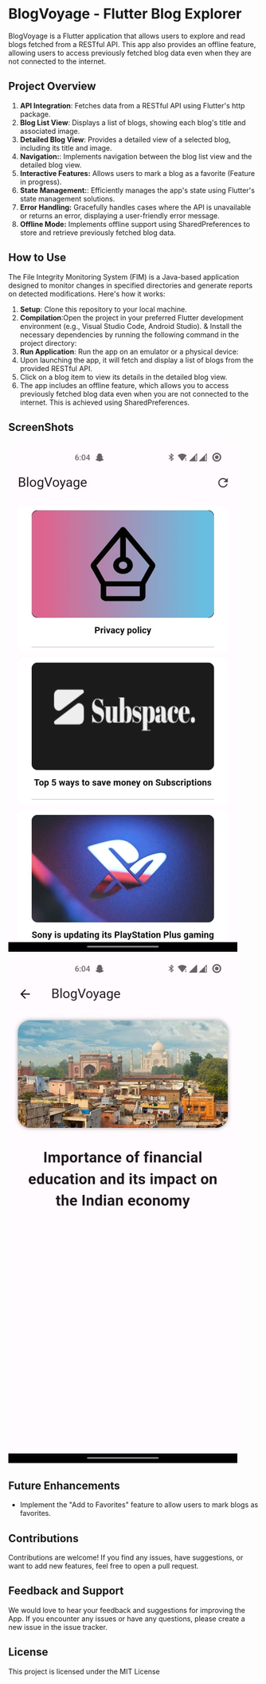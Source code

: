 # **BlogVoyage - Flutter Blog Explorer**
BlogVoyage is a Flutter application that allows users to explore and read blogs fetched from a RESTful API. This app also provides an offline feature, allowing users to access previously fetched blog data even when they are not connected to the internet.

## Project Overview
1. **API Integration**: Fetches data from a RESTful API using Flutter's http package.
2. **Blog List View**: Displays a list of blogs, showing each blog's title and associated image.
3. **Detailed Blog View**: Provides a detailed view of a selected blog, including its title and image.
4. **Navigation:**: Implements navigation between the blog list view and the detailed blog view.
5. **Interactive Features:**  Allows users to mark a blog as a favorite (Feature in progress).
6. **State Management:**: Efficiently manages the app's state using Flutter's state management solutions.
7. **Error Handling:** Gracefully handles cases where the API is unavailable or returns an error, displaying a user-friendly error message.
8. **Offline Mode:** Implements offline support using SharedPreferences to store and retrieve previously fetched blog data.

## How to Use
The File Integrity Monitoring System (FIM) is a Java-based application designed to monitor changes in specified directories and generate reports on detected modifications. Here's how it works:
1. **Setup**: Clone this repository to your local machine.
2. **Compilation**:Open the project in your preferred Flutter development environment (e.g., Visual Studio Code, Android Studio). & Install the necessary dependencies by running the following command in the project directory:
3. **Run Application**: Run the app on an emulator or a physical device:
4. Upon launching the app, it will fetch and display a list of blogs from the provided RESTful API.
5. Click on a blog item to view its details in the detailed blog view.
6. The app includes an offline feature, which allows you to access previously fetched blog data even when you are not connected to the internet. This is achieved using SharedPreferences.

## ScreenShots
![App Screenshot](https://github.com/US2002/BlogVoyage/blob/main/Images/1stPage.jpg)
![App Screenshot](https://github.com/US2002/BlogVoyage/blob/main/Images/2ndPage.jpg)

## Future Enhancements
- Implement the "Add to Favorites" feature to allow users to mark blogs as favorites.

## Contributions
Contributions are welcome! If you find any issues, have suggestions, or want to add new features, feel free to open a pull request.

## Feedback and Support
We would love to hear your feedback and suggestions for improving the App. If you encounter any issues or have any questions, please create a new issue in the issue tracker.

## License
This project is licensed under the MIT License
